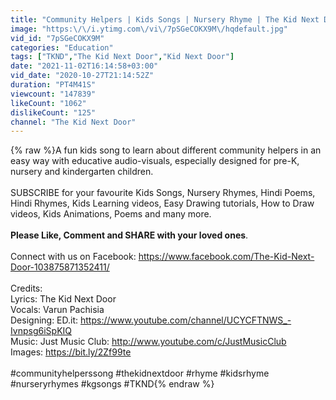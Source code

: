 ```yaml
---
title: "Community Helpers | Kids Songs | Nursery Rhyme | The Kid Next Door"
image: "https:\/\/i.ytimg.com\/vi\/7pSGeCOKX9M\/hqdefault.jpg"
vid_id: "7pSGeCOKX9M"
categories: "Education"
tags: ["TKND","The Kid Next Door","Kid Next Door"]
date: "2021-11-02T16:14:58+03:00"
vid_date: "2020-10-27T21:14:52Z"
duration: "PT4M41S"
viewcount: "147839"
likeCount: "1062"
dislikeCount: "125"
channel: "The Kid Next Door"
---
```

{% raw %}A fun kids song to learn about different community helpers in an easy way with educative audio-visuals, especially designed for pre-K, nursery and kindergarten children.<br /><br />SUBSCRIBE for your favourite Kids Songs, Nursery Rhymes, Hindi Poems, Hindi Rhymes, Kids Learning videos, Easy Drawing tutorials, How to Draw videos, Kids Animations, Poems and many more. <br /><br />          **Please Like, Comment and SHARE with your loved ones**.<br /><br />Connect with us on Facebook: <a rel="nofollow" target="blank" href="https://www.facebook.com/The-Kid-Next-Door-103875871352411/">https://www.facebook.com/The-Kid-Next-Door-103875871352411/</a><br /><br />Credits:<br />Lyrics: The Kid Next Door<br />Vocals: Varun Pachisia<br />Designing: ED.it: <a rel="nofollow" target="blank" href="https://www.youtube.com/channel/UCYCFTNWS_-Ivnpsg6iSpKIQ">https://www.youtube.com/channel/UCYCFTNWS_-Ivnpsg6iSpKIQ</a><br />Music: Just Music Club: <a rel="nofollow" target="blank" href="http://www.youtube.com/c/JustMusicClub">http://www.youtube.com/c/JustMusicClub</a><br />Images: <a rel="nofollow" target="blank" href="https://bit.ly/2Zf99te">https://bit.ly/2Zf99te</a><br /><br />#communityhelperssong #thekidnextdoor #rhyme #kidsrhyme #nurseryrhymes #kgsongs #TKND{% endraw %}
